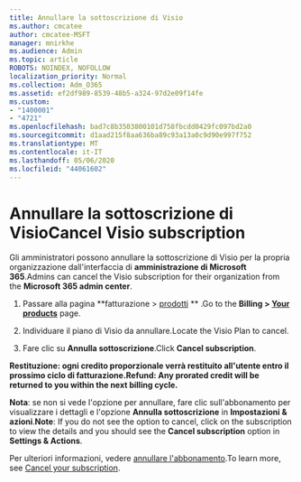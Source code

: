 ```yaml
---
title: Annullare la sottoscrizione di Visio
ms.author: cmcatee
author: cmcatee-MSFT
manager: mnirkhe
ms.audience: Admin
ms.topic: article
ROBOTS: NOINDEX, NOFOLLOW
localization_priority: Normal
ms.collection: Adm_O365
ms.assetid: ef2df989-8539-48b5-a324-97d2e09f14fe
ms.custom:
- "1400001"
- "4721"
ms.openlocfilehash: bad7c8b3503800101d758fbcdd0429fc097bd2a0
ms.sourcegitcommit: d1aad215f8aa636ba89c93a13a0c9d90e997f752
ms.translationtype: MT
ms.contentlocale: it-IT
ms.lasthandoff: 05/06/2020
ms.locfileid: "44061602"
---
```

# <a name="cancel-visio-subscription"></a><span data-ttu-id="54c45-102">Annullare la sottoscrizione di Visio</span><span class="sxs-lookup"><span data-stu-id="54c45-102">Cancel Visio subscription</span></span>

<span data-ttu-id="54c45-103">Gli amministratori possono annullare la sottoscrizione di Visio per la propria organizzazione dall'interfaccia di **amministrazione di Microsoft 365**.</span><span class="sxs-lookup"><span data-stu-id="54c45-103">Admins can cancel the Visio subscription for their organization from the **Microsoft 365 admin center**.</span></span>

1. <span data-ttu-id="54c45-104">Passare alla pagina \*\*fatturazione > [prodotti](https://go.microsoft.com/fwlink/p/?linkid=842054) \*\* .</span><span class="sxs-lookup"><span data-stu-id="54c45-104">Go to the **Billing > [Your products](https://go.microsoft.com/fwlink/p/?linkid=842054)** page.</span></span>

2. <span data-ttu-id="54c45-105">Individuare il piano di Visio da annullare.</span><span class="sxs-lookup"><span data-stu-id="54c45-105">Locate the Visio Plan to cancel.</span></span>

3. <span data-ttu-id="54c45-106">Fare clic su **Annulla sottoscrizione**.</span><span class="sxs-lookup"><span data-stu-id="54c45-106">Click **Cancel subscription**.</span></span>

<span data-ttu-id="54c45-107">**Restituzione: ogni credito proporzionale verrà restituito all'utente entro il prossimo ciclo di fatturazione.**</span><span class="sxs-lookup"><span data-stu-id="54c45-107">**Refund: Any prorated credit will be returned to you within the next billing cycle.**</span></span>

<span data-ttu-id="54c45-108">**Nota**: se non si vede l'opzione per annullare, fare clic sull'abbonamento per visualizzare i dettagli e l'opzione **Annulla sottoscrizione** in **Impostazioni & azioni**.</span><span class="sxs-lookup"><span data-stu-id="54c45-108">**Note**: If you do not see the option to cancel, click on the subscription to view the details and you should see the **Cancel subscription** option in **Settings & Actions**.</span></span>

<span data-ttu-id="54c45-109">Per ulteriori informazioni, vedere [annullare l'abbonamento](https://docs.microsoft.com/microsoft-365/commerce/subscriptions/cancel-your-subscription).</span><span class="sxs-lookup"><span data-stu-id="54c45-109">To learn more, see [Cancel your subscription](https://docs.microsoft.com/microsoft-365/commerce/subscriptions/cancel-your-subscription).</span></span>

